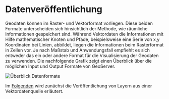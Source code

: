 # Datenveröffentlichung

Geodaten können im Raster- und Vektorformat vorliegen. Diese beiden Formate unterscheiden sich
hinsichtlich der Methode, wie räumliche Informationen gespeichert sind. Während Vektordaten die Informationen
mit Hilfe mathematischer Knoten und Pfade, beispielsweise eine Serie von x,y Koordinaten bei Linien, abbildet,
liegen die Informationen beim Rasterformat in Zellen vor. Je nach Maßstab und Anwendungsfall empfiehlt es sich
entweder das ein oder andere Format für die Visualisierung der Geodaten zu verwenden. Die nachfolgende Grafik zeigt
einen Überblick über die möglichen Input und Output Formate von GeoServer.

![Überblick Datenformate](../assets/formats_geoserver.png)

Im [Folgenden](./vector/index.html) wird zunächst die Veröffentlichung von Layern aus einer Vektordatenquelle erläutert.

